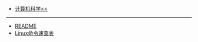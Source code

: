 * [计算机科学<<](/person/计算机科学/)
---
* [README](/person/计算机科学/操作系统/)
* [Linux命令速查表](/person/计算机科学/操作系统/Linux命令速查表)